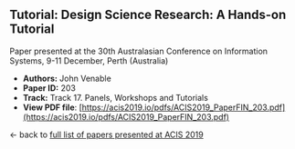 ## Tutorial: Design Science Research: A Hands-on Tutorial

Paper presented at the 30th Australasian Conference on Information Systems, 9-11 December, Perth (Australia)
- **Authors:** John Venable
- **Paper ID:** 203
- **Track:** Track 17. Panels, Workshops and Tutorials
- **View PDF file**: [https://acis2019.io/pdfs/ACIS2019_PaperFIN_203.pdf](https://acis2019.io/pdfs/ACIS2019_PaperFIN_203.pdf)

&larr; back to [full list of papers presented at ACIS 2019](https://acis2019.io/)